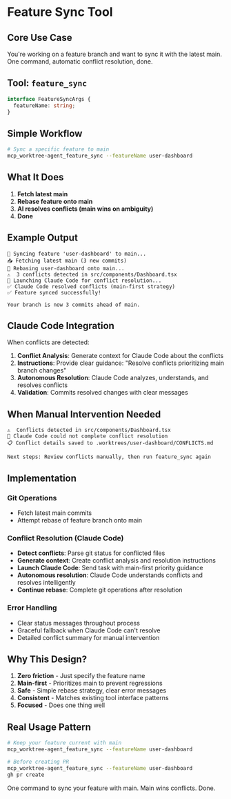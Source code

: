# Feature Sync Tool

## Core Use Case
You're working on a feature branch and want to sync it with the latest main. One command, automatic conflict resolution, done.

## Tool: `feature_sync`

```typescript
interface FeatureSyncArgs {
  featureName: string;
}
```

## Simple Workflow

```bash
# Sync a specific feature to main
mcp_worktree-agent_feature_sync --featureName user-dashboard
```

## What It Does

1. **Fetch latest main**
2. **Rebase feature onto main**
3. **AI resolves conflicts (main wins on ambiguity)**
4. **Done**

## Example Output

```
🔄 Syncing feature 'user-dashboard' to main...
📥 Fetching latest main (3 new commits)
🔀 Rebasing user-dashboard onto main...
⚠️  3 conflicts detected in src/components/Dashboard.tsx
🤖 Launching Claude Code for conflict resolution...
✅ Claude Code resolved conflicts (main-first strategy)
✅ Feature synced successfully!

Your branch is now 3 commits ahead of main.
```

## Claude Code Integration

When conflicts are detected:

1. **Conflict Analysis**: Generate context for Claude Code about the conflicts
2. **Instructions**: Provide clear guidance: "Resolve conflicts prioritizing main branch changes"  
3. **Autonomous Resolution**: Claude Code analyzes, understands, and resolves conflicts
4. **Validation**: Commits resolved changes with clear messages

## When Manual Intervention Needed

```
⚠️  Conflicts detected in src/components/Dashboard.tsx
🤖 Claude Code could not complete conflict resolution
📋 Conflict details saved to .worktrees/user-dashboard/CONFLICTS.md

Next steps: Review conflicts manually, then run feature_sync again
```

## Implementation

### Git Operations
- Fetch latest main commits
- Attempt rebase of feature branch onto main 

### Conflict Resolution (Claude Code)
- **Detect conflicts**: Parse git status for conflicted files
- **Generate context**: Create conflict analysis and resolution instructions
- **Launch Claude Code**: Send task with main-first priority guidance
- **Autonomous resolution**: Claude Code understands conflicts and resolves intelligently
- **Continue rebase**: Complete git operations after resolution

### Error Handling
- Clear status messages throughout process
- Graceful fallback when Claude Code can't resolve
- Detailed conflict summary for manual intervention

## Why This Design?

1. **Zero friction** - Just specify the feature name
2. **Main-first** - Prioritizes main to prevent regressions
3. **Safe** - Simple rebase strategy, clear error messages
4. **Consistent** - Matches existing tool interface patterns
5. **Focused** - Does one thing well

## Real Usage Pattern

```bash
# Keep your feature current with main
mcp_worktree-agent_feature_sync --featureName user-dashboard

# Before creating PR
mcp_worktree-agent_feature_sync --featureName user-dashboard
gh pr create
```

One command to sync your feature with main. Main wins conflicts. Done. 